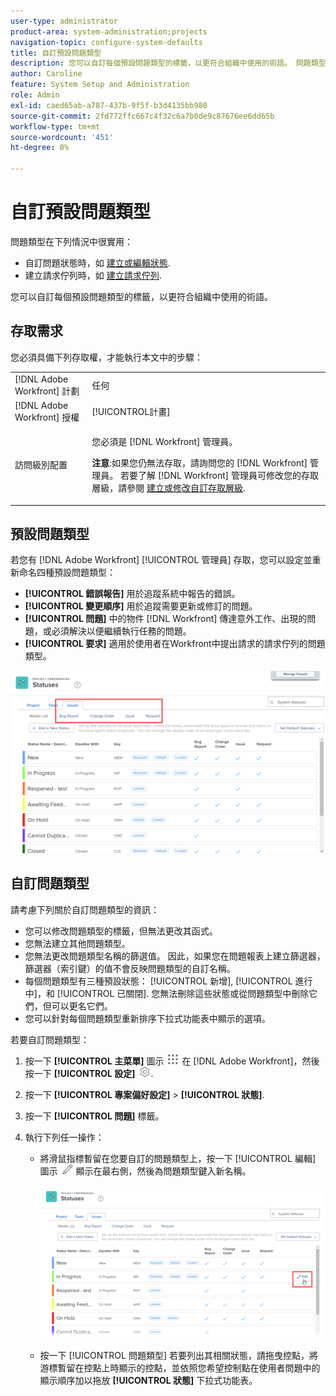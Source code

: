 ```yaml
---
user-type: administrator
product-area: system-administration;projects
navigation-topic: configure-system-defaults
title: 自訂預設問題類型
description: 您可以自訂每個預設問題類型的標籤，以更符合組織中使用的術語。 問題類型對於自訂問題狀態和建立請求佇列非常有用。
author: Caroline
feature: System Setup and Administration
role: Admin
exl-id: caed65ab-a787-437b-9f5f-b3d4135bb980
source-git-commit: 2fd772ffc667c4f32c6a7b0de9c87676ee6dd65b
workflow-type: tm+mt
source-wordcount: '451'
ht-degree: 0%

---
```


# 自訂預設問題類型

問題類型在下列情況中很實用：

* 自訂問題狀態時，如 [建立或編輯狀態](../../../administration-and-setup/customize-workfront/creating-custom-status-and-priority-labels/create-or-edit-a-status.md).
* 建立請求佇列時，如 [建立請求佇列](../../../manage-work/requests/create-and-manage-request-queues/create-request-queue.md).

您可以自訂每個預設問題類型的標籤，以更符合組織中使用的術語。

## 存取需求

您必須具備下列存取權，才能執行本文中的步驟：

<table style="table-layout:auto"> 
 <col> 
 <col> 
 <tbody> 
  <tr> 
   <td role="rowheader">[!DNL Adobe Workfront] 計劃</td> 
   <td>任何</td> 
  </tr> 
  <tr> 
   <td role="rowheader">[!DNL Adobe Workfront] 授權</td> 
   <td>[!UICONTROL計畫]</td> 
  </tr> 
  <tr> 
   <td role="rowheader">訪問級別配置</td> 
   <td> <p>您必須是 [!DNL Workfront] 管理員。</p> <p><b>注意</b>:如果您仍無法存取，請詢問您的 [!DNL Workfront] 管理員。 若要了解 [!DNL Workfront] 管理員可修改您的存取層級，請參閱 <a href="../../../administration-and-setup/add-users/configure-and-grant-access/create-modify-access-levels.md" class="MCXref xref">建立或修改自訂存取層級</a>.</p> </td> 
  </tr> 
 </tbody> 
</table>

## 預設問題類型

若您有 [!DNL Adobe Workfront] [!UICONTROL 管理員] 存取，您可以設定並重新命名四種預設問題類型：

* **[!UICONTROL 錯誤報告]** 用於追蹤系統中報告的錯誤。
* **[!UICONTROL 變更順序]** 用於追蹤需要更新或修訂的問題。
* **[!UICONTROL 問題]** 中的物件 [!DNL Workfront] 傳達意外工作、出現的問題，或必須解決以便繼續執行任務的問題。
* **[!UICONTROL 要求]** 適用於使用者在Workfront中提出請求的請求佇列的問題類型。

![](assets/default-issue-types.png)

## 自訂問題類型

請考慮下列關於自訂問題類型的資訊：

* 您可以修改問題類型的標籤，但無法更改其函式。
* 您無法建立其他問題類型。
* 您無法更改問題類型名稱的篩選值。 因此，如果您在問題報表上建立篩選器，篩選器（索引鍵）的值不會反映問題類型的自訂名稱。
* 每個問題類型有三種預設狀態： [!UICONTROL 新增], [!UICONTROL 進行中]，和 [!UICONTROL 已關閉]. 您無法刪除這些狀態或從問題類型中刪除它們，但可以更名它們。
* 您可以針對每個問題類型重新排序下拉式功能表中顯示的選項。

若要自訂問題類型：

1. 按一下 **[!UICONTROL 主菜單]** 圖示 ![](assets/main-menu-icon.png) 在 [!DNL Adobe Workfront]，然後按一下 **[!UICONTROL 設定]** ![](assets/gear-icon-settings.png).

1. 按一下 **[!UICONTROL 專案偏好設定]** > **[!UICONTROL 狀態]**.

1. 按一下 **[!UICONTROL 問題]** 標籤。
1. 執行下列任一操作：

   * 將滑鼠指標暫留在您要自訂的問題類型上，按一下 [!UICONTROL 編輯] 圖示 ![](assets/edit-icon.png) 顯示在最右側，然後為問題類型鍵入新名稱。

      ![](assets/customize-issue-type.png)

   * 按一下 [!UICONTROL 問題類型] 若要列出其相關狀態，請拖曳控點，將游標暫留在控點上時顯示的控點，並依照您希望控制點在使用者問題中的顯示順序加以拖放 **[!UICONTROL 狀態]** 下拉式功能表。
